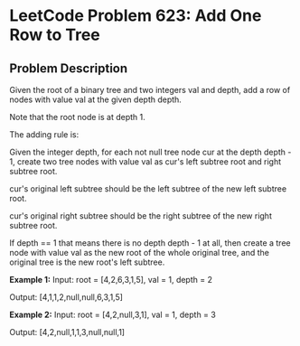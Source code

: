 # LeetCode Problem 623: Add One Row to Tree

## Problem Description
Given the root of a binary tree and two integers val and depth, add a row of nodes with value val at the given depth depth.

Note that the root node is at depth 1.

The adding rule is:

Given the integer depth, for each not null tree node cur at the depth depth - 1, create two tree nodes with value val as cur's left subtree root and right subtree root.

cur's original left subtree should be the left subtree of the new left subtree root.

cur's original right subtree should be the right subtree of the new right subtree root.

If depth == 1 that means there is no depth depth - 1 at all, then create a tree node with value val as the new root of the whole original tree, and the original tree is the new root's left subtree.

**Example 1:**
Input: root = [4,2,6,3,1,5], val = 1, depth = 2

Output: [4,1,1,2,null,null,6,3,1,5]

**Example 2:**
Input: root = [4,2,null,3,1], val = 1, depth = 3

Output: [4,2,null,1,1,3,null,null,1]
